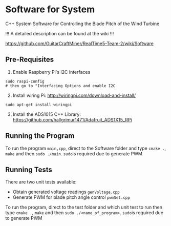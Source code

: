 # Software for System
C++ System Software for Controlling the Blade Pitch of the Wind Turbine

!!! A detailed description can be found at the wiki !!!

https://github.com/GuitarCraftMiner/RealTime5-Team-2/wiki/Software

## Pre-Requisites
1. Enable Raspberry Pi's I2C interfaces
```
sudo raspi-config
# then go to "Interfacing Options and enable I2C
```
2. Install wiring Pi: http://wiringpi.com/download-and-install/
```
sudo apt-get install wiringpi
```
3. Install the ADS1015 C++ Library: https://github.com/hallgrimur1471/Adafruit_ADS1X15_RPi

## Running the Program
To run the program ```main,cpp```, direct to the Software folder and type ```cmake .```, ```make``` and then ```sudo ./main```.
```sudo```is required due to generate PWM

## Running Tests
There are two unit tests available:
- Obtain generated voltage readings ```genVoltage.cpp```
- Generate PWM for blade pitch angle control ```pwmSet.cpp```

To run the program, direct to the test folder and which unit test to run then type ```cmake .```, ```make``` and then ```sudo ./<name_of_program>```.
```sudo```is required due to generate PWM





